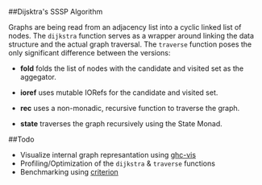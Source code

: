 ##Dijsktra's SSSP Algorithm

Graphs are being read from an adjacency list into a cyclic linked list of nodes.
The `dijkstra` function serves as a wrapper around linking the data structure and the actual graph traversal.
The `traverse` function poses the only significant difference between the versions:

- **fold** folds the list of nodes with the candidate and visited set as the aggegator.

- **ioref** uses mutable IORefs for the candidate and visited set.

- **rec** uses a non-monadic, recursive function to traverse the graph.

- **state** traverses the graph recursively using the State Monad.

##Todo

- Visualize internal graph represantation using [ghc-vis](https://github.com/def-/ghc-vis)
- Profiling/Optimization of the `dijkstra` & `traverse` functions
- Benchmarking using [criterion](https://github.com/bos/criterion)

